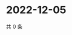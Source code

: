 # 2022-12-05

共 0 条

<!-- BEGIN WEIBO -->
<!-- 最后更新时间 Mon Dec 05 2022 02:16:27 GMT+0800 (China Standard Time) -->

<!-- END WEIBO -->
